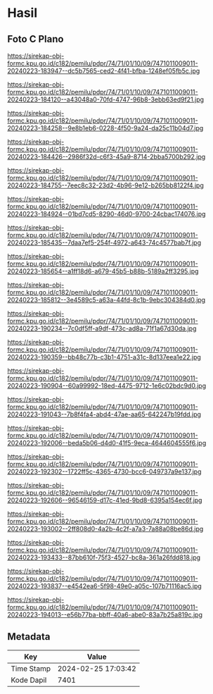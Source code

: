 # Hasil

## Foto C Plano

https://sirekap-obj-formc.kpu.go.id/c182/pemilu/pdpr/74/71/01/10/09/7471011009011-20240223-183947--dc5b7565-ced2-4f41-bfba-1248ef05fb5c.jpg

https://sirekap-obj-formc.kpu.go.id/c182/pemilu/pdpr/74/71/01/10/09/7471011009011-20240223-184120--a43048a0-70fd-4747-96b8-3ebb63ed9f21.jpg

https://sirekap-obj-formc.kpu.go.id/c182/pemilu/pdpr/74/71/01/10/09/7471011009011-20240223-184258--9e8b1eb6-0228-4f50-9a24-da25c11b04d7.jpg

https://sirekap-obj-formc.kpu.go.id/c182/pemilu/pdpr/74/71/01/10/09/7471011009011-20240223-184426--2986f32d-c6f3-45a9-8714-2bba5700b292.jpg

https://sirekap-obj-formc.kpu.go.id/c182/pemilu/pdpr/74/71/01/10/09/7471011009011-20240223-184755--7eec8c32-23d2-4b96-9e12-b265bb8122f4.jpg

https://sirekap-obj-formc.kpu.go.id/c182/pemilu/pdpr/74/71/01/10/09/7471011009011-20240223-184924--01bd7cd5-8290-46d0-9700-24cbac174076.jpg

https://sirekap-obj-formc.kpu.go.id/c182/pemilu/pdpr/74/71/01/10/09/7471011009011-20240223-185435--7daa7ef5-254f-4972-a643-74c4577bab7f.jpg

https://sirekap-obj-formc.kpu.go.id/c182/pemilu/pdpr/74/71/01/10/09/7471011009011-20240223-185654--a1ff18d6-a679-45b5-b88b-5189a2ff3295.jpg

https://sirekap-obj-formc.kpu.go.id/c182/pemilu/pdpr/74/71/01/10/09/7471011009011-20240223-185812--3e4589c5-a63a-44fd-8c1b-9ebc304384d0.jpg

https://sirekap-obj-formc.kpu.go.id/c182/pemilu/pdpr/74/71/01/10/09/7471011009011-20240223-190234--7c0df5ff-a9df-473c-ad8a-71f1a67d30da.jpg

https://sirekap-obj-formc.kpu.go.id/c182/pemilu/pdpr/74/71/01/10/09/7471011009011-20240223-190359--bb48c77b-c3b1-4751-a31c-8d137eea1e22.jpg

https://sirekap-obj-formc.kpu.go.id/c182/pemilu/pdpr/74/71/01/10/09/7471011009011-20240223-190904--60a99992-18ed-4475-9712-1e6c02bdc9d0.jpg

https://sirekap-obj-formc.kpu.go.id/c182/pemilu/pdpr/74/71/01/10/09/7471011009011-20240223-191043--7b8f4fa4-abd4-47ae-aa65-642247b19fdd.jpg

https://sirekap-obj-formc.kpu.go.id/c182/pemilu/pdpr/74/71/01/10/09/7471011009011-20240223-192006--beda5b06-d4d0-41f5-9eca-4644604555f6.jpg

https://sirekap-obj-formc.kpu.go.id/c182/pemilu/pdpr/74/71/01/10/09/7471011009011-20240223-192302--1722ff5c-4365-4730-bcc6-049737a9e137.jpg

https://sirekap-obj-formc.kpu.go.id/c182/pemilu/pdpr/74/71/01/10/09/7471011009011-20240223-192606--96546159-d17c-41ed-9bd8-6395a154ec6f.jpg

https://sirekap-obj-formc.kpu.go.id/c182/pemilu/pdpr/74/71/01/10/09/7471011009011-20240223-193002--2ff808d0-4a2b-4c2f-a7a3-7a88a08be86d.jpg

https://sirekap-obj-formc.kpu.go.id/c182/pemilu/pdpr/74/71/01/10/09/7471011009011-20240223-193433--87bb610f-75f3-4527-bc8a-361a26fdd818.jpg

https://sirekap-obj-formc.kpu.go.id/c182/pemilu/pdpr/74/71/01/10/09/7471011009011-20240223-193837--e4542ea6-5f98-49e0-a05c-107b71116ac5.jpg

https://sirekap-obj-formc.kpu.go.id/c182/pemilu/pdpr/74/71/01/10/09/7471011009011-20240223-194013--e56b77ba-bbff-40a6-abe0-83a7b25a819c.jpg


## Metadata

| Key        | Value               |
| ---------- | ------------------- |
| Time Stamp | 2024-02-25 17:03:42 |
| Kode Dapil | 7401                |




